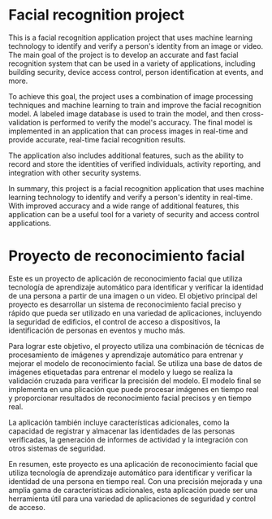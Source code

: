 # Facial recognition project

This is a facial recognition application project that uses machine learning technology to identify and verify a person's identity from an image or video. The main goal of the project is to develop an accurate and fast facial recognition system that can be used in a variety of applications, including building security, device access control, person identification at events, and more.

To achieve this goal, the project uses a combination of image processing techniques and machine learning to train and improve the facial recognition model. A labeled image database is used to train the model, and then cross-validation is performed to verify the model's accuracy. The final model is implemented in an application that can process images in real-time and provide accurate, real-time facial recognition results.

The application also includes additional features, such as the ability to record and store the identities of verified individuals, activity reporting, and integration with other security systems.

In summary, this project is a facial recognition application that uses machine learning technology to identify and verify a person's identity in real-time. With improved accuracy and a wide range of additional features, this application can be a useful tool for a variety of security and access control applications.


# **Proyecto de reconocimiento facial**

Este es un proyecto de aplicación de reconocimiento facial que utiliza tecnología de aprendizaje automático para identificar y verificar la identidad de una persona a partir de una imagen o un video. El objetivo principal del proyecto es desarrollar un sistema de reconocimiento facial preciso y rápido que pueda ser utilizado en una variedad de aplicaciones, incluyendo la seguridad de edificios, el control de acceso a dispositivos, la identificación de personas en eventos y mucho más.

Para lograr este objetivo, el proyecto utiliza una combinación de técnicas de procesamiento de imágenes y aprendizaje automático para entrenar y mejorar el modelo de reconocimiento facial. Se utiliza una base de datos de imágenes etiquetadas para entrenar el modelo y luego se realiza la validación cruzada para verificar la precisión del modelo. El modelo final se implementa en una plicación que puede procesar imágenes en tiempo real y proporcionar resultados de reconocimiento facial precisos y en tiempo real.

La aplicación también incluye características adicionales, como la capacidad de registrar y almacenar las identidades de las personas verificadas, la generación de informes de actividad y la integración con otros sistemas de seguridad.

En resumen, este proyecto es una aplicación de reconocimiento facial que utiliza tecnología de aprendizaje automático para identificar y verificar la identidad de una persona en tiempo real. Con una precisión mejorada y una amplia gama de características adicionales, esta aplicación puede ser una herramienta útil para una variedad de aplicaciones de seguridad y control de acceso.
